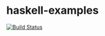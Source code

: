# haskell-examples

[![Build Status](https://travis-ci.org/falsandtru/haskell-examples.svg?branch=master)](https://travis-ci.org/falsandtru/haskell-examples)

